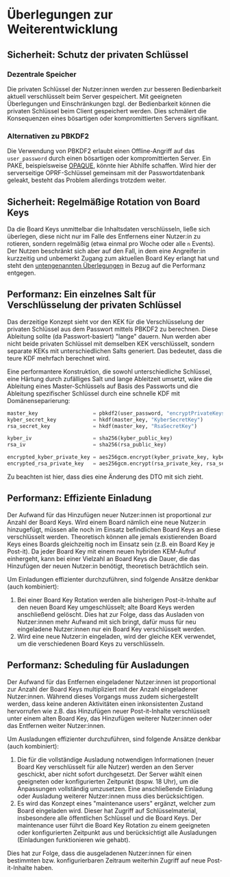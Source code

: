 # Überlegungen zur Weiterentwicklung

## Sicherheit: Schutz der privaten Schlüssel

### Dezentrale Speicher

Die privaten Schlüssel der Nutzer:innen werden zur besseren Bedienbarkeit aktuell verschlüsselt beim Server gespeichert.
Mit geeigneten Überlegungen und Einschränkungen bzgl. der Bedienbarkeit können die privaten Schlüssel beim Client
gespeichert werden. Dies schmälert die Konsequenzen eines bösartigen oder kompromittierten Servers signifikant.

### Alternativen zu PBKDF2

Die Verwendung von PBKDF2 erlaubt einen Offline-Angriff auf das `user_password` durch einen bösartigen oder kompromittierten
Server. Ein PAKE, beispielsweise [OPAQUE](https://eprint.iacr.org/2018/163.pdf), könnte hier Abhilfe schaffen. Wird hier
der serverseitige OPRF-Schlüssel gemeinsam mit der Passwortdatenbank geleakt, besteht das Problem allerdings trotzdem weiter.

## Sicherheit: Regelmäßige Rotation von Board Keys

Da die Board Keys unmittelbar die Inhaltsdaten verschlüsseln, ließe sich überlegen, diese nicht nur im Falle des Entfernens
einer Nutzer:in zu rotieren, sondern regelmäßig (etwa einmal pro Woche oder alle `n` Events). Der Nutzen beschränkt sich
aber auf den Fall, in dem eine Angreifer:in kurzzeitig und unbemerkt Zugang zum aktuellen Board Key erlangt hat und steht
den [untengenannten Überlegungen](#performanz-effiziente-einladung) in Bezug auf die Performanz entgegen.

## Performanz: Ein einzelnes Salt für Verschlüsselung der privaten Schlüssel

Das derzeitige Konzept sieht vor den KEK für die Verschlüsselung der privaten Schlüssel aus dem Passwort mittels PBKDF2
zu berechnen. Diese Ableitung sollte (da Passwort-basiert) "lange" dauern. Nun werden aber nicht beide privaten Schlüssel
mit demselben KEK verschlüsselt, sondern separate KEKs mit unterschiedlichen Salts generiert. Das bedeutet, dass die teure
KDF mehrfach berechnet wird.

Eine performantere Konstruktion, die sowohl unterschiedliche Schlüssel, eine Härtung durch zufälliges Salt und lange Ableitzeit
umsetzt, wäre die Ableitung eines Master-Schlüssels auf Basis des Passworts und die Ableitung spezifischer Schlüssel durch
eine schnelle KDF mit Domänenseparierung:

```python
master_key                  = pbkdf2(user_password, "encryptPrivateKeys" || salt)
kyber_secret_key            = hkdf(master_key, "KyberSecretKey")
rsa_secret_key              = hkdf(master_key, "RsaSecretKey")

kyber_iv                    = sha256(kyber_public_key)
rsa_iv                      = sha256(rsa_public_key)

encrypted_kyber_private_key = aes256gcm.encrypt(kyber_private_key, kyber_secret_key, kyber_iv)
encrypted_rsa_private_key   = aes256gcm.encrypt(rsa_private_key, rsa_secret_key, rsa_iv)
```

Zu beachten ist hier, dass dies eine Änderung des DTO mit sich zieht.

## Performanz: Effiziente Einladung

Der Aufwand für das Hinzufügen neuer Nutzer:innen ist proportional zur Anzahl der Board Keys. Wird einem Board nämlich eine
neue Nutzer:in hinzugefügt, müssen alle noch im Einsatz befindlichen Board Keys an diese verschlüsselt werden. Theoretisch
können alle jemals existierenden Board Keys eines Boards gleichzeitig noch im Einsatz sein (z.B. ein Board Key je Post-it).
Da jeder Board Key mit einem neuen hybriden KEM-Aufruf einhergeht, kann bei einer Vielzahl an Board Keys die Dauer, die
das Hinzufügen der neuen Nutzer:in benötigt, theoretisch beträchtlich sein.

Um Einladungen effizienter durchzuführen, sind folgende Ansätze denkbar (auch kombiniert):

1. Bei einer Board Key Rotation werden alle bisherigen Post-it-Inhalte auf den neuen Board Key umgeschlüsselt; alte Board
Keys werden anschließend gelöscht. Dies hat zur Folge, dass das Ausladen von Nutzer:innen mehr Aufwand mit sich bringt,
dafür muss für neu eingeladene Nutzer:innen nur ein Board Key verschlüsselt werden.
2. Wird eine neue Nutzer:in eingeladen, wird der gleiche KEK verwendet, um die verschiedenen Board Keys zu verschlüsseln.

## Performanz: Scheduling für Ausladungen

Der Aufwand für das Entfernen eingeladener Nutzer:innen ist proportional zur Anzahl der Board Keys multipliziert mit der
Anzahl eingeladener Nutzer:innen. Während dieses Vorgangs muss zudem sichergestellt werden, dass keine anderen Aktivitäten
einen inkonsistenten Zustand hervorrufen wie z.B. das Hinzufügen neuer Post-it-Inhalte verschlüsselt unter einem alten
Board Key, das Hinzufügen weiterer Nutzer:innen oder das Entfernen weiter Nutzer:innen.

Um Ausladungen effizienter durchzuführen, sind folgende Ansätze denkbar (auch kombiniert):

1. Die für die vollständige Ausladung notwendigen Informationen (neuer Board Key verschlüsselt für alle Nutzer) werden
   an den Server geschickt, aber nicht sofort durchgesetzt. Der Server wählt einen geeigneten oder konfigurierten Zeitpunkt
   (bspw. 18 Uhr), um die Anpassungen vollständig umzusetzen. Eine anschließende Einladung oder Ausladung weiterer Nutzer:innen
   muss dies berücksichtigen.
2. Es wird das Konzept eines "maintenance users" ergänzt, welcher zum Board eingeladen wird. Dieser hat Zugriff auf Schlüsselmaterial,
   insbesondere alle öffentlichen Schlüssel und die Board Keys. Der maintenance user führt die Board Key Rotation zu einem
   geeigneten oder konfigurierten Zeitpunkt aus und berücksichtigt alle Ausladungen (Einladungen funktionieren wie gehabt).

Dies hat zur Folge, dass die ausgeladenen Nutzer:innen für einen bestimmten bzw. konfigurierbaren Zeitraum weiterhin
Zugriff auf neue Post-it-Inhalte haben.

